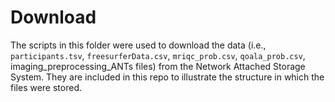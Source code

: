 # Download

The scripts in this folder were used to download the data (i.e., `participants.tsv`, `freesurferData.csv`, `mriqc_prob.csv`, `qoala_prob.csv`, imaging_preprocessing_ANTs files) from the Network
Attached Storage System. They are included in this repo to illustrate the
structure in which the files were stored.
